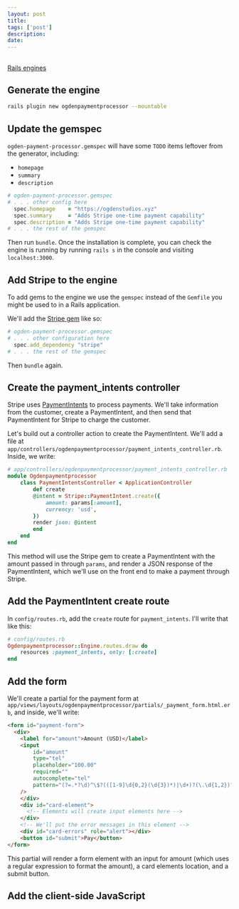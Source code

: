 ```yaml
---
layout: post
title: 
tags: ['post']
description:
date:
---
```


## 

[Rails engines](https://guides.rubyonrails.org/engines.html)

## Generate the engine

```sh
rails plugin new ogdenpaymentprocessor --mountable 
```

## Update the gemspec

`ogden-payment-processor.gemspec` will have some `TODO` items leftover from the generator, including: 

* `homepage`
* `summary`
* `description`

```rb
# ogden-payment-processor.gemspec
# . . . other config here
  spec.homepage    = "https://ogdenstudios.xyz"
  spec.summary     = "Adds Stripe one-time payment capability"
  spec.description = "Adds Stripe one-time payment capability"
# . . . the rest of the gemspec 
```

Then run `bundle`. Once the installation is complete, you can check the engine is running by running `rails s` in the console and visiting `localhost:3000`. 

## Add Stripe to the engine

To add gems to the engine we use the `gemspec` instead of the `Gemfile` you might be used to in a Rails application. 

We'll add the [Stripe gem](https://github.com/stripe/stripe-ruby) like so: 

```rb
# ogden-payment-processor.gemspec 
# . . . other configuration here
  spec.add_dependency "stripe"
# . . . the rest of the gemspec
```

Then `bundle` again. 

## Create the payment_intents controller

Stripe uses [PaymentIntents](https://stripe.com/docs/api/payment_intents) to process payments. We'll take information from the customer, create a PaymentIntent, and then send that PaymentIntent for Stripe to charge the customer. 

Let's build out a controller action to create the PaymentIntent. We'll add a file at `app/controllers/ogdenpaymentprocessor/payment_intents_controller.rb`. Inside, we write: 

```rb
# app/controllers/ogdenpaymentprocessor/payment_intents_controller.rb
module Ogdenpaymentprocessor
    class PaymentIntentsController < ApplicationController
        def create 
        @intent = Stripe::PaymentIntent.create({
            amount: params[:amount],
            currency: 'usd',
        })
        render json: @intent
        end
    end
end
```

This method will use the Stripe gem to create a PaymentIntent with the amount passed in through `params`, and render a JSON response of the PaymentIntent, which we'll use on the front end to make a payment through Stripe. 

## Add the PaymentIntent create route

In `config/routes.rb`, add the `create` route for `payment_intents`. I'll write that like this: 

```rb
# config/routes.rb
Ogdenpaymentprocessor::Engine.routes.draw do
    resources :payment_intents, only: [:create]
end
```

## Add the form 

We'll create a partial for the payment form at `app/views/layouts/ogdenpaymentprocessor/partials/_payment_form.html.erb`, and inside, we'll write: 

```html
<form id="payment-form">
  <div>
    <label for="amount">Amount (USD)</label>
    <input
        id="amount"
        type="tel"
        placeholder="100.00"
        required=""
        autocomplete="tel"
        pattern="(?=.*?\d)^\$?(([1-9]\d{0,2}(\d{3})*)|\d+)?(\.\d{1,2})?$"
    />
    </div>
    <div id="card-element">
      <!-- Elements will create input elements here -->
    </div>
    <!-- We'll put the error messages in this element -->
    <div id="card-errors" role="alert"></div>
    <button id="submit">Pay</button>
</form>
```

This partial will render a form element with an input for amount (which uses a regular expression to format the amount), a card elements location, and a submit button. 

## Add the client-side JavaScript

